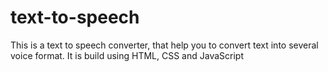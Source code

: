 # text-to-speech
This is a text to speech converter, that help you to convert text into several voice format. It is build using HTML, CSS and JavaScript
